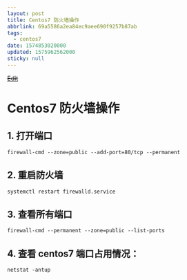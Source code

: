 ```yaml
---
layout: post
title: Centos7 防火墙操作
abbrlink: 69a5586a2ea84ec9aee690f9257b87ab
tags:
  - centos7
date: 1574853020000
updated: 1575962562000
sticky: null
---
```


<s>[Edit](http://maxiang.info/#/?provider=evernote&guid=6ddf4bc0-2684-47a4-9fa8-1a6bcb84e8cb&notebook=blog)</s>

# Centos7 防火墙操作

## 1. 打开端口

`firewall-cmd --zone=public --add-port=80/tcp --permanent`

## 2. 重启防火墙

`systemctl restart firewalld.service`

## 3. 查看所有端口

`firewall-cmd --permanent --zone=public --list-ports `

## 4. 查看 centos7 端口占用情况：

`netstat -antup`

<div style="display: none;">@%28blog%29%5Bposts%2C%20centos7%5D%0A%23%20Centos7%20%u9632%u706B%u5899%u64CD%u4F5C%0A%0A%23%23%201.%20%u6253%u5F00%u7AEF%u53E3%0A%0A%60%60%60%20bash%0Afirewall-cmd%20--zone%3Dpublic%20--add-port%3D80/tcp%20--permanent%0A%60%60%60%0A%0A%23%23%202.%20%u91CD%u542F%u9632%u706B%u5899%0A%60%60%60%20bash%0Asystemctl%20restart%20firewalld.service%0A%60%60%60%0A%0A%23%23%203.%20%u67E5%u770B%u6240%u6709%u7AEF%u53E3%0A%60%60%60bash%0Afirewall-cmd%20--permanent%20--zone%3Dpublic%20--list-ports%20%0A%60%60%60%0A%0A%23%23%204.%20%u67E5%u770Bcentos7%u7AEF%u53E3%u5360%u7528%u60C5%u51B5%uFF1A%0A%0A%60%60%60%20bash%0Anetstat%20-antup%0A%60%60%60</div>
